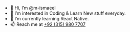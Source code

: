 - 👋 Hi, I’m @m-ismaeel
- 👀 I’m interested in Coding & Learn New stuff everyday.
- 🌱 I’m currently learning React Native.
- 📫 Reach me at <a href="https://wa.me/+923159807707">+92 (315) 980 7707</a>

<!---
m-ismaeel/m-ismaeel is a ✨ special ✨ repository because its `README.md` (this file) appears on your GitHub profile.
You can click the Preview link to take a look at your changes.
--->
